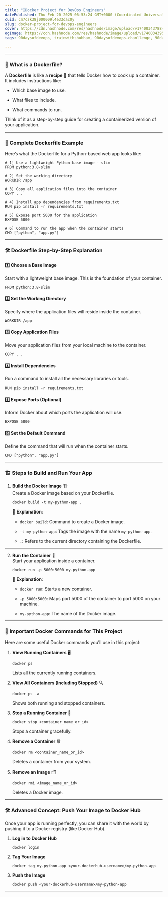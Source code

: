 ```yaml
---
title: "🐳Docker Project for DevOps Engineers"
datePublished: Thu Feb 20 2025 06:53:24 GMT+0000 (Coordinated Universal Time)
cuid: cm7czk38j000009l4e33dac0y
slug: docker-project-for-devops-engineers
cover: https://cdn.hashnode.com/res/hashnode/image/upload/v1740034378840/3f402f1b-83ea-469c-9af2-b0565876a03a.jpeg
ogImage: https://cdn.hashnode.com/res/hashnode/image/upload/v1740034395116/5ab1412e-8cd4-424b-b80e-61ff8865e2e3.jpeg
tags: 90daysofdevops, trainwithshubham, 90daysofdevops-chanllenge, 90daysofdevopschallenge

---
```


---

### 🔧 **What is a Dockerfile?**

A **Dockerfile** is like a **recipe** 📜 that tells Docker how to cook up a container. It includes instructions like:

* Which base image to use.
    
* What files to include.
    
* What commands to run.
    

Think of it as a step-by-step guide for creating a containerized version of your application.

---

### 🧱 **Complete Dockerfile Example**

Here’s what the Dockerfile for a Python-based web app looks like:

```plaintext
# 1] Use a lightweight Python base image - slim 
FROM python:3.8-slim  

# 2] Set the working directory  
WORKDIR /app  

# 3] Copy all application files into the container  
COPY . .  

# 4] Install app dependencies from requirements.txt  
RUN pip install -r requirements.txt  

# 5] Expose port 5000 for the application  
EXPOSE 5000  

# 6] Command to run the app when the container starts  
CMD ["python", "app.py"]
```

---

### 🛠️ **Dockerfile Step-by-Step Explanation**

#### 1️⃣ **Choose a Base Image**

Start with a lightweight base image. This is the foundation of your container.

```plaintext
FROM python:3.8-slim
```

#### 2️⃣ **Set the Working Directory**

Specify where the application files will reside inside the container.

```plaintext
WORKDIR /app
```

#### 3️⃣ **Copy Application Files**

Move your application files from your local machine to the container.

```plaintext
COPY . .
```

#### 4️⃣ **Install Dependencies**

Run a command to install all the necessary libraries or tools.

```plaintext
RUN pip install -r requirements.txt
```

#### 5️⃣ **Expose Ports (Optional)**

Inform Docker about which ports the application will use.

```plaintext
EXPOSE 5000
```

#### 6️⃣ **Set the Default Command**

Define the command that will run when the container starts.

```plaintext
CMD ["python", "app.py"]
```

---

### 🏗️ **Steps to Build and Run Your App**

1. **Build the Docker Image** 🏗️  
    Create a Docker image based on your Dockerfile.
    
    ```plaintext
    docker build -t my-python-app .
    ```
    
    📄 **Explanation**:
    
    * `docker build`: Command to create a Docker image.
        
    * `-t my-python-app`: Tags the image with the name `my-python-app`.
        
    * `.`: Refers to the current directory containing the Dockerfile.
        

---

2. **Run the Container** 🚀  
    Start your application inside a container.
    
    ```plaintext
    docker run -p 5000:5000 my-python-app
    ```
    
    📄 **Explanation**:
    
    * `docker run`: Starts a new container.
        
    * `-p 5000:5000`: Maps port 5000 of the container to port 5000 on your machine.
        
    * `my-python-app`: The name of the Docker image.
        

---

### 🐳 **Important Docker Commands for This Project**

Here are some useful Docker commands you’ll use in this project:

1. **View Running Containers** 🖥️
    
    ```plaintext
    docker ps
    ```
    
    Lists all the currently running containers.
    
2. **View All Containers (Including Stopped)** 🔍
    
    ```plaintext
    docker ps -a
    ```
    
    Shows both running and stopped containers.
    
3. **Stop a Running Container** 🛑
    
    ```plaintext
    docker stop <container_name_or_id>
    ```
    
    Stops a container gracefully.
    
4. **Remove a Container** 🗑️
    
    ```plaintext
    docker rm <container_name_or_id>
    ```
    
    Deletes a container from your system.
    
5. **Remove an Image** 🗂️
    
    ```plaintext
    docker rmi <image_name_or_id>
    ```
    
    Deletes a Docker image.
    

---

### 🛠️ **Advanced Concept: Push Your Image to Docker Hub**

Once your app is running perfectly, you can share it with the world by pushing it to a Docker registry (like Docker Hub).

1. **Log in to Docker Hub**
    
    ```plaintext
    docker login
    ```
    
2. **Tag Your Image**
    
    ```plaintext
    docker tag my-python-app <your-dockerhub-username>/my-python-app
    ```
    
3. **Push the Image**
    
    ```plaintext
    docker push <your-dockerhub-username>/my-python-app
    ```
    

---
